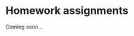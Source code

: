 # Homework assignments

<!-- :::{note}
Assignments are due via Blackboard by the time specified.  Refer to the [syllabus](../info/syllabus) for submission and grading policies.  
::: -->

Coming soon...

<!-- ## HW1, Hartmann Ch. 1, due Feb. 15th 9:30am

- **Questions 1-4**: Questions 1-4 in Hartmann Ch. 1
- **Question 5**: Write out the full derivation of the scale height as we did in class.  (Note: this is roughly as complicated as the math will get throughout the course, at least in terms of derivations we'll go through carefully and that you're expected to follow.)

## HW2, Hartmann Ch. 2, due March 5th 9:30am

- **Questions 2-5 in Hartmann Ch. 2**

## HW3, Hartmann Ch. 4 and 5, due March 28th **11:59pm**
(In order, these are **slightly modified** versions of Question 1, Ch. 4 and Questions 1-3, Ch. 5 of the textbook):

<!-- SAH: Spring 2024: typo, 11^-3 should have been 10^-3.  And q^* for T_s=303 K is 2.7e-2, not 2.8e-2.  Update those next time this is used.-->

<!-- 1. If the top 75 m of ocean warms by 8°C during a 3-month summer period, what is the average rate of net energy flow into the ocean during this period in units of W m$^{−2}$?  If the atmosphere warms by 25°C during the same period, what is the average rate of net energy flow into the atmosphere?
2. The approximate volume of water retained in soil moisture and groundwater is given in Table 5.1 of the textbook (also available on the lecture slides). Use the data in Fig. 5.1 from the book (also available on the lecture slides) to calculate the time it would take for precipitation over land to deliver an amount of water equal to the soil water and groundwater.  How long would it take to replace the groundwater and soil moisture if only 15% of the runoff could be redirected to replenishing the groundwater?
3. Use the bulk aerodynamic formula (Hartmann Eq. 4.32) to calculate the evaporation rate from the ocean, assuming that $C_{DE}=10^{–3}$, $U=4$ m s$^{–1}$, the air density is 1.2 kg m$^{–3}$, and that the reference-level air temperature is always 2.2°C less than the sea surface temperature.  Calculate the evaporation rate for the following values of $T_s$, $q$, and RH, and then answer: how would you evaluate the importance of relative humidity versus the importance of surface temperature for determining the evaporation rate?
    1. $T_s=0$°C, $q_s^*=4.0$ g kg$^{−1}$, RH=50% 
    2. $T_s=0$°C, $q_s^*=4.0$ g kg$^{−1}$, RH=100% 
    3. $T_s=30$°C, $q_s^*=28$ g kg$^{−1}$, RH=50% 
    4. $T_s=30$°C, $q_s^*=28$ g kg$^{−1}$, RH=100%
4. Calculate the Bowen ratio using the bulk aerodynamic formulas for surface temperatures of 0, 14, and 28°C, if the relative humidity of the air at the reference level is 75% and the air–sea temperature difference is 1.8°C.  Assume that the transfer coefficients for heat and moisture are equal.

## HW4, due May 14th 11:59pm
1. (Hartmann Ch. 6 Q4) Calculate the zonal velocity of an air parcel at the equator, if it has conserved angular momentum while moving to the equator from 20°S, where it was initially at rest relative to the surface.
2. (Hartmann Ch. 7 Q1) Use the data in Figs 7.1 and 7.2 to estimate how much the salinity of
the surface water of the Arctic Ocean would need to increase before the surface density would equal the potential density at 1000-m depth.  How does this compare with the average salinity of the ocean?
3. Play around with this online interactive simulator of a double pendulum for a while: https://www.myphysicslab.com/pendulum/double-pendulum-en.html.  What settings (initial conditions of each rod, mass of each rod, lengh of each rod, etc.) make it enter the "chaotic" regime?  Include two screenshots, one in the non-chaotic regime and one in the chaotic regime.
4. **Using ChatGPT or another LLM of your choice**, research the Pacific Decadal Oscillation.  **After** you use the LLM, double check what you've learned against a more reliable source such as the textbook in CH. 8 or the [wikipedia page on the PDO](https://en.wikipedia.org/wiki/Pacific_decadal_oscillation).  Use what you've learned from all sources to answer Q10 from Hartmann Ch. 8: "Assemble a list of arguments for and against the following statement. “The PDO is just the low-frequency, extratropical signature of ENSO, nothing more."
5. (survey Q) How much did you learn or not learn from the previous question using an LLM?  Do you have any ideas of how to effectively incorporate LLMs into this class or other classes? -->
